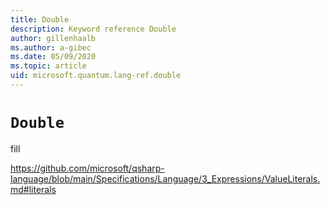 ```yaml
---
title: Double
description: Keyword reference Double
author: gillenhaalb
ms.author: a-gibec
ms.date: 05/09/2020
ms.topic: article
uid: microsoft.quantum.lang-ref.double
---
```


# `Double`

fill

https://github.com/microsoft/qsharp-language/blob/main/Specifications/Language/3_Expressions/ValueLiterals.md#literals
